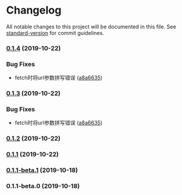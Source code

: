 # Changelog

All notable changes to this project will be documented in this file. See [standard-version](https://github.com/conventional-changelog/standard-version) for commit guidelines.

### [0.1.4](https://github.com/mwang0/quick-fetch/compare/v0.1.2...v0.1.4) (2019-10-22)


### Bug Fixes

* fetch时将url参数拼写错误 ([a8a6635](https://github.com/mwang0/quick-fetch/commit/a8a6635))



### [0.1.3](https://github.com/mwang0/quick-fetch/compare/v0.1.2...v0.1.3) (2019-10-22)


### Bug Fixes

* fetch时将url参数拼写错误 ([a8a6635](https://github.com/mwang0/quick-fetch/commit/a8a6635))



### [0.1.2](https://github.com/mwang0/quick-fetch/compare/v0.1.3...v0.1.2) (2019-10-22)



### [0.1.1](https://github.com/mwang0/quick-fetch/compare/v0.1.1-beta.1...v0.1.1) (2019-10-22)



### [0.1.1-beta.1](https://github.com/mwang0/quick-fetch/compare/v0.1.1-beta.0...v0.1.1-beta.1) (2019-10-18)



### 0.1.1-beta.0 (2019-10-18)
